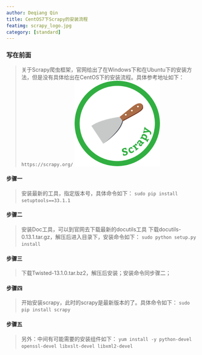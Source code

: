```yaml
---
author: Deqiang Qin
title: CentOS7下Scrapy的安装流程
featimg: scrapy_logo.jpg
category: [standard]
---
```


### 写在前面
>关于Scrapy爬虫框架，官网给出了在Windows下和在Ubuntu下的安装方法，但是没有具体给出在CentOS下的安装流程。具体参考地址如下：
`https://scrapy.org/`
![](/img/centos7/scrapy.png "Scrapy Logo")

#### 步骤一
> 安装最新的工具，指定版本号，具体命令如下：
`sudo pip install setuptools==33.1.1`


#### 步骤二
> 安装Doc工具，可以到官网去下载最新的docutils工具
>下载docutils-0.13.1.tar.gz，解压后进入目录下，安装命令如下：
```sudo python setup.py install```


#### 步骤三
>下载Twisted-13.1.0.tar.bz2，解压后安装；安装命令同步骤二；


#### 步骤四
> 开始安装scrapy，此时的scrapy是最新版本的了。具体命令如下：
```sudo pip install scrapy```

#### 步骤五
> 另外：中间有可能需要的安装组件如下：
```yum install -y python-devel openssl-devel libxslt-devel libxml2-devel ```

